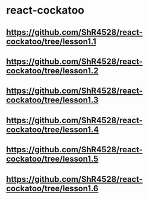 # react-cockatoo

## https://github.com/ShR4528/react-cockatoo/tree/lesson1.1

## https://github.com/ShR4528/react-cockatoo/tree/lesson1.2

## https://github.com/ShR4528/react-cockatoo/tree/lesson1.3

## https://github.com/ShR4528/react-cockatoo/tree/lesson1.4

## https://github.com/ShR4528/react-cockatoo/tree/lesson1.5

## https://github.com/ShR4528/react-cockatoo/tree/lesson1.6


